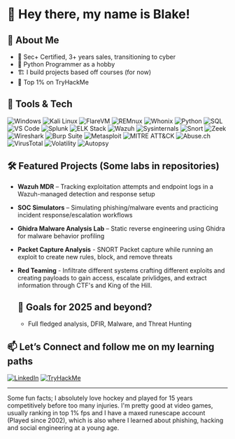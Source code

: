 # 👋 Hey there, my name is Blake!

## 🧠 About Me

- 🔐 Sec+ Certified, 3+ years sales, transitioning to cyber
- 🐍 Python Programmer as a hobby  
- 🏗️ I build projects based off courses (for now)
- 🧠 Top 1% on TryHackMe 

## 🔧 Tools & Tech

![Windows](https://img.shields.io/badge/Windows-0078D6?style=flat&logo=windows&logoColor=white)
![Kali Linux](https://img.shields.io/badge/Kali_Linux-557C94?style=flat&logo=kalilinux&logoColor=white)
![FlareVM](https://img.shields.io/badge/FlareVM-800000?style=flat&logo=windows&logoColor=white)
![REMnux](https://img.shields.io/badge/REMnux-DD4814?style=flat&logo=linux&logoColor=white)
![Whonix](https://img.shields.io/badge/Whonix-5277C3?style=flat&logo=tor&logoColor=white)
![Python](https://img.shields.io/badge/Python-3670A0?style=flat&logo=python&logoColor=white)
![SQL](https://img.shields.io/badge/SQL-4479A1?style=flat&logo=postgresql&logoColor=white)
![VS Code](https://img.shields.io/badge/VS_Code-007ACC?style=flat&logo=visualstudiocode&logoColor=white)
![Splunk](https://img.shields.io/badge/Splunk-000000?style=flat&logo=splunk&logoColor=white)
![ELK Stack](https://img.shields.io/badge/ELK_Stack-005571?style=flat&logo=elasticsearch&logoColor=white)
![Wazuh](https://img.shields.io/badge/Wazuh-0052CC?style=flat)
![Sysinternals](https://img.shields.io/badge/Sysinternals-333366?style=flat)
![Snort](https://img.shields.io/badge/Snort-E54B4D?style=flat)
![Zeek](https://img.shields.io/badge/Zeek-000000?style=flat)
![Wireshark](https://img.shields.io/badge/Wireshark-1679A7?style=flat&logo=wireshark&logoColor=white)
![Burp Suite](https://img.shields.io/badge/Burp_Suite-FF6F00?style=flat&logo=burpsuite&logoColor=white)
![Metasploit](https://img.shields.io/badge/Metasploit-000000?style=flat&logo=metasploit&logoColor=white)
![MITRE ATT&CK](https://img.shields.io/badge/MITRE_ATT&CK-003366?style=flat)
![Abuse.ch](https://img.shields.io/badge/Abuse.ch-FF0000?style=flat)
![VirusTotal](https://img.shields.io/badge/VirusTotal-394EFF?style=flat&logo=virustotal&logoColor=white)
![Volatility](https://img.shields.io/badge/Volatility-556B2F?style=flat&logo=data:image/png;base64)
![Autopsy](https://img.shields.io/badge/Autopsy-2E86C1?style=flat&logo=autopsy&logoColor=white)






## 🛠️ Featured Projects (Some labs in repositories)

  
- **Wazuh MDR** – Tracking exploitation attempts and endpoint logs in a Wazuh-managed detection and response setup  
- **SOC Simulators** – Simulating phishing/malware events and practicing incident response/escalation workflows
- **Ghidra Malware Analysis Lab** – Static reverse engineering using Ghidra for malware behavior profiling
- **Packet Capture Analysis** - SNORT Packet capture while running an exploit to create new rules, block, and remove threats
- **Red Teaming** - Infiltrate different systems crafting different exploits and creating payloads to gain access, escalate privlidges, and extract information through CTF's and King of the Hill.


  ## 🎯 Goals for 2025 and beyond?
  - Full fledged analysis, DFIR, Malware, and Threat Hunting 




## 📫 Let’s Connect and follow me on my learning paths

[![LinkedIn](https://img.shields.io/badge/LinkedIn-0077B5?style=flat&logo=linkedin&logoColor=white)](https://linkedin.com/in/blue-team-blake)
[![TryHackMe](https://img.shields.io/badge/TryHackMe-E6532E?style=flat&logo=tryhackme&logoColor=white)](https://tryhackme.com/p/BlueTeamBlake)


---
Some fun facts; I absolutely love hockey and played for 15 years competitively before too many injuries. I'm pretty good at video games, usually ranking in top 1% fps and I have a maxed runescape account (Played since 2002), which is also where I learned about phishing, hacking and social engineering at a young age.    


